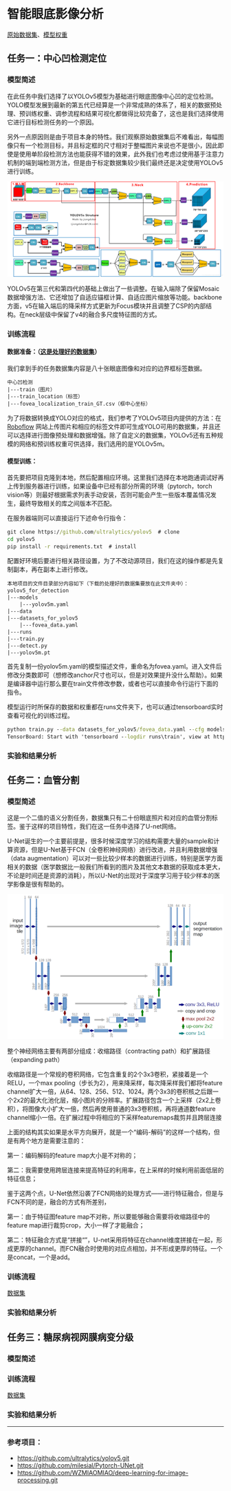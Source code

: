 # **智能眼底影像分析**

[原始数据集](https://drive.google.com/drive/folders/1H1xD5riEKEmm_riY_nZoa4Yesi6OS7Rv?usp=sharing)、[模型权重](https://drive.google.com/drive/folders/1cdNCKqMRbC4SzH3-bI2en9IaWtvmGPO2?usp=sharing)

## 任务一：中心凹检测定位

### 模型简述

   在此任务中我们选择了以YOLOv5模型为基础进行眼底图像中心凹的定位检测。YOLO模型发展到最新的第五代已经算是一个非常成熟的体系了，相关的数据预处理、预训练权重、调参流程和结果可视化都做得比较完备了，这也是我们选择使用它进行目标检测任务的一个原因。

另外一点原因则是由于项目本身的特性。我们观察原始数据集后不难看出，每幅图像只有一个检测目标，并且标定框的尺寸相对于整幅图片来说也不是很小，因此即使是使用单阶段检测方法也能获得不错的效果，此外我们也考虑过使用基于注意力机制的端到端检测方法，但是由于标定数据集较少我们最终还是决定使用YOLOv5进行训练。

![20210429093338824](./doc/20210429093338824.png)

YOLOv5在第三代和第四代的基础上做出了一些调整。在输入端除了保留Mosaic数据增强方法、它还增加了自适应锚框计算、自适应图片缩放等功能。backbone方面，v5在输入端后的降采样方式更新为Focus模块并且调整了CSP的内部结构。在neck层级中保留了v4的融合多尺度特征图的方式。

### 训练流程

#### 数据准备：（[这是处理好的数据集](https://drive.google.com/drive/folders/1KVLMk71KkgyeYAE99oK1pT_zcdwYFJjD?usp=sharing)）

我们拿到手的任务数据集内容是八十张眼底图像和对应的边界框标签数据。

```html
中心凹检测
|---train（图片）
|---train_location（标签）
|---fovea_localization_train_GT.csv（框中心坐标）
```

为了将数据转换成YOLO对应的格式，我们参考了YOLOv5项目内提供的方法：在 [Roboflow](https://roboflow.com/?ref=ultralytics) 网站上传图片和相应的标签文件即可生成YOLO可用的数据集，并且还可以选择进行图像预处理和数据增强。除了自定义的数据集，YOLOv5还有五种规模的网络和预训练权重可供选择，我们选用的是YOLOv5m。

#### 模型训练：

首先要把项目克隆到本地，然后配置相应环境。这里我们选择在本地跑通调试好再上传到服务器进行训练，如果设备中已经有部分所需的环境（pytorch，torch vision等）则最好根据需求列表手动安装，否则可能会产生一些版本覆盖情况发生，最终导致相关的库之间版本不匹配。

在服务器端则可以直接运行下述命令行指令：

```cmd
git clone https://github.com/ultralytics/yolov5  # clone
cd yolov5
pip install -r requirements.txt  # install
```

配置好环境后要进行相关路径设置，为了不改动源项目，我们在这的操作都是先复制副本，再在副本上进行修改。

```
本地项目的文件目录部分内容如下（下载的处理好的数据集要放在此文件夹中）：
yolov5_for_detection
|---models
    |---yolov5m.yaml
|---data
|---datasets_for_yolov5
    |---fovea_data.yaml
|---runs
|---train.py
|---detect.py
|---yolov5m.pt
```

首先复制一份yolov5m.yaml的模型描述文件，重命名为fovea.yaml。进入文件后修改分类数即可（想修改anchor尺寸也可以，但是对效果提升没什么帮助）。如果是编译器中运行那么要在train文件修改参数，或者也可以直接命令行运行下面的指令。

模型运行时所保存的数据和权重都在runs文件夹下，也可以通过tensorboard实时查看可视化的训练过程。

```cmd
python train.py --data datasets_for_yolov5/fovea_data.yaml --cfg models/fovea.yaml --weights yolov5m.pt --epochs 100 --batch-size 16
TensorBoard: Start with 'tensorboard --logdir runs\train', view at http://localhost:6006/
```

### 实验和结果分析



## 任务二：血管分割

### 模型简述

这是一个二值的语义分割任务，数据集只有二十份眼底照片和对应的血管分割标签。鉴于这样的项目特性，我们在这一任务中选择了U-net网络。

U-Net诞生的一个主要前提是，很多时候深度学习的结构需要大量的sample和计算资源，但是U-Net基于FCN（全卷积神经网络）进行改进，并且利用数据增强（data augmentation）可以对一些比较少样本的数据进行训练，特别是医学方面相关的数据（医学数据比一般我们所看到的图片及其他文本数据的获取成本更大，不论是时间还是资源的消耗），所以U-Net的出现对于深度学习用于较少样本的医学影像是很有帮助的。

![](doc/68747470733a2f2f692e696d6775722e636f6d2f6a6544567071462e706e67.png)

整个神经网络主要有两部分组成：收缩路径（contracting path）和扩展路径（expanding path）

收缩路径是一个常规的卷积网络，它包含重复的2个3x3卷积，紧接着是一个RELU，一个max pooling（步长为2），用来降采样，每次降采样我们都将feature channel扩大一倍，从64、128、256、512、1024。两个3x3的卷积核之后跟一个2x2的最大化池化层，缩小图片的分辨率。扩展路径包含一个上采样（2x2上卷积），将图像大小扩大一倍，然后再使用普通的3x3卷积核，再将通道数feature channel缩小一倍。在扩展过程中将相应的下采样featuremaps裁剪并且跨层连接

上面的结构其实如果是水平方向展开，就是一个“编码-解码”的这样一个结构，但是有两个地方是需要注意的：

第一：编码解码的feature map大小是不对称的；

第二：我需要使用跨层连接来提高特征的利用率，在上采样的时候利用前面低层的特征信息；

鉴于这两个点，U-Net依然沿袭了FCN网络的处理方式——进行特征融合，但是与FCN不同的是，融合的方式有所差别，

第一：由于特征图feature map不对称，所以要能够融合需要将收缩路径中的feature map进行裁剪crop，大小一样了才能融合；

第二：特征融合方式是“拼接“”，U-net采用将特征在channel维度拼接在一起，形成更厚的channel。而FCN融合时使用的对应点相加，并不形成更厚的特征。一个是concat，一个是add。

### 训练流程

[数据集](https://drive.google.com/drive/folders/16Usia2gUBUzLglrNI2edM5iJaclvrZrj?usp=sharing)

### 实验和结果分析



## 任务三：糖尿病视网膜病变分级

### 模型简述



### 训练流程

[数据集](https://drive.google.com/drive/folders/1T54Cn1Y98KO_SauicJ22tQQ20ZGFlTK3?usp=sharing)

### 实验和结果分析

------

### 参考项目：

- https://github.com/ultralytics/yolov5.git
- https://github.com/milesial/Pytorch-UNet.git
- https://github.com/WZMIAOMIAO/deep-learning-for-image-processing.git
